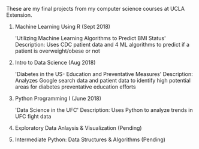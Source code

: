 These are my final projects from my computer science courses at UCLA Extension.

1) Machine Learning Using R (Sept 2018)

	'Utilizing Machine Learning Algorithms to Predict BMI Status'
	Description: Uses CDC patient data and 4 ML algorithms to predict if a patient is overweight/obese or not
    
2) Intro to Data Science (Aug 2018)

	'Diabetes in the US- Education and Preventative Measures'
  Description: Analyzes Google search data and patient data to identify high potential areas for diabetes preventative education efforts
    
3) Python Programming I (June 2018)

	'Data Science in the UFC'
  Description: Uses Python to analyze trends in UFC fight data
  
4) Exploratory Data Anlaysis & Visualization (Pending)
	
5) Intermediate Python: Data Structures & Algorithms (Pending)

